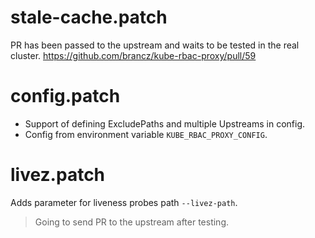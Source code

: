 # stale-cache.patch
PR has been passed to the upstream and waits to be tested in the real cluster.
https://github.com/brancz/kube-rbac-proxy/pull/59

# config.patch
- Support of defining ExcludePaths and multiple Upstreams in config.
- Config from environment variable `KUBE_RBAC_PROXY_CONFIG`.

# livez.patch
Adds parameter for liveness probes path `--livez-path`.
> Going to send PR to the upstream after testing.
